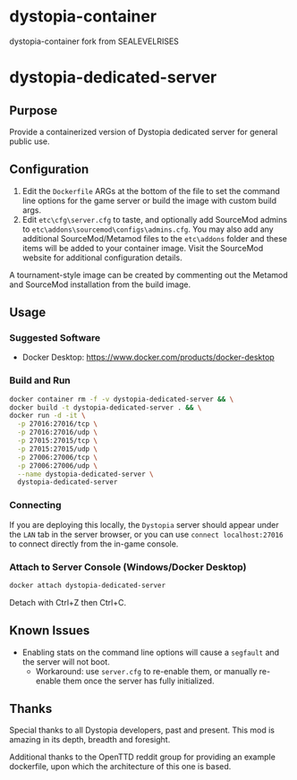 # dystopia-container
dystopia-container fork from SEALEVELRISES

# dystopia-dedicated-server

## Purpose

Provide a containerized version of Dystopia dedicated server for general public use.

## Configuration

1. Edit the `Dockerfile` ARGs at the bottom of the file to set the command line options for the game server or build the image with custom build args.
1. Edit `etc\cfg\server.cfg` to taste, and optionally add SourceMod admins to `etc\addons\sourcemod\configs\admins.cfg`.  You may also add any additional SourceMod/Metamod files to the `etc\addons` folder and these items will be added to your container image.  Visit the SourceMod website for additional configuration details.

A tournament-style image can be created by commenting out the Metamod and SourceMod installation from the build image.

## Usage

### Suggested Software

- Docker Desktop: https://www.docker.com/products/docker-desktop

### Build and Run

```bash
docker container rm -f -v dystopia-dedicated-server && \
docker build -t dystopia-dedicated-server . && \
docker run -d -it \
  -p 27016:27016/tcp \
  -p 27016:27016/udp \
  -p 27015:27015/tcp \
  -p 27015:27015/udp \
  -p 27006:27006/tcp \
  -p 27006:27006/udp \
  --name dystopia-dedicated-server \
  dystopia-dedicated-server
```

### Connecting

If you are deploying this locally, the `Dystopia` server should appear under the `LAN` tab in the server browser, or you can use `connect localhost:27016` to connect directly from the in-game console.

### Attach to Server Console (Windows/Docker Desktop)

```bash
docker attach dystopia-dedicated-server
```

Detach with Ctrl+Z then Ctrl+C.

## Known Issues

- Enabling stats on the command line options will cause a `segfault` and the server will not boot.
	- Workaround: use `server.cfg` to re-enable them, or manually re-enable them once the server has fully initialized.

## Thanks

Special thanks to all Dystopia developers, past and present.  This mod is amazing in its depth, breadth and foresight.

Additional thanks to the OpenTTD reddit group for providing an example dockerfile, upon which the architecture of this one is based.

